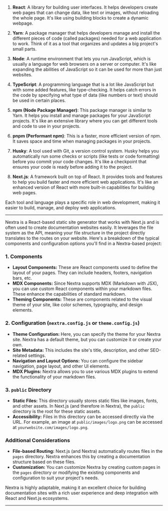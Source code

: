 1. **React**: A library for building user interfaces. It helps developers create web pages that can change data, like text or images, without reloading the whole page. It's like using building blocks to create a dynamic webpage.

2. **Yarn**: A package manager that helps developers manage and install the different pieces of code (called packages) needed for a web application to work. Think of it as a tool that organizes and updates a big project's small parts.

3. **Node**: A runtime environment that lets you run JavaScript, which is usually a language for web browsers on a server or computer. It's like expanding the abilities of JavaScript so it can be used for more than just websites.

4. **TypeScript**: A programming language that is a lot like JavaScript but with some added features, like type-checking. It helps catch errors in the code by specifying what type of data (like numbers or text) should be used in certain places.

5. **npm (Node Package Manager)**: This package manager is similar to Yarn. It helps you install and manage packages for your JavaScript projects. It's like an extensive library where you can get different tools and code to use in your projects.

6. **pnpm (Performant npm)**: This is a faster, more efficient version of npm. It saves space and time when managing packages in your projects.

7. **Husky**: A tool used with Git, a version control system. Husky helps you automatically run some checks or scripts (like tests or code formatting) before you commit your code changes. It's like a checkpoint that ensures your code is ready before adding it to the project.

8. **Next.js**: A framework built on top of React. It provides tools and features to help you build faster and more efficient web applications. It's like an enhanced version of React with more built-in capabilities for building web pages. 

Each tool and language plays a specific role in web development, making it easier to build, manage, and deploy web applications.

---
Nextra is a React-based static site generator that works with Next.js and is often used to create documentation websites easily. It leverages the file system as the API, meaning your file structure in the project directly translates to the routes on your website. Here's a breakdown of the typical components and configuration options you'll find in a Nextra-based project:

### 1. Components
- **Layout Components:** These are React components used to define the layout of your pages. They can include headers, footers, navigation bars, etc.
- **MDX Components:** Since Nextra supports MDX (Markdown with JSX), you can use custom React components within your markdown files. These enhance the capabilities of standard markdown.
- **Theming Components:** These are components related to the visual theme of your site, like color schemes, typography, and design elements.

### 2. Configuration (`nextra.config.js` or `theme.config.js`)
- **Theme Configuration:** Here, you can specify the theme for your Nextra site. Nextra has a default theme, but you can customize it or create your own.
- **Site Metadata:** This includes the site's title, description, and other SEO-related settings.
- **Navigation and Layout Options:** You can configure the sidebar navigation, page layout, and other UI elements.
- **MDX Plugins:** Nextra allows you to use various MDX plugins to extend the functionality of your markdown files.

### 3. `public` Directory
- **Static Files:** This directory usually stores static files like images, fonts, and other assets. In Next.js (and therefore in Nextra), the `public` directory is the root for these static assets.
- **Accessibility:** Files in this directory can be accessed directly via the URL. For example, an image at `public/images/logo.png` can be accessed at `yourwebsite.com/images/logo.png`.

### Additional Considerations
- **File-based Routing:** Next.js (and Nextra) automatically routes files in the `pages` directory. Nextra enhances this by creating a documentation structure based on these files.
- **Customization:** You can customize Nextra by creating custom pages in the `pages` directory or modifying the existing components and configuration to suit your project's needs.

Nextra is highly adaptable, making it an excellent choice for building documentation sites with a rich user experience and deep integration with React and Next.js ecosystems.

---
